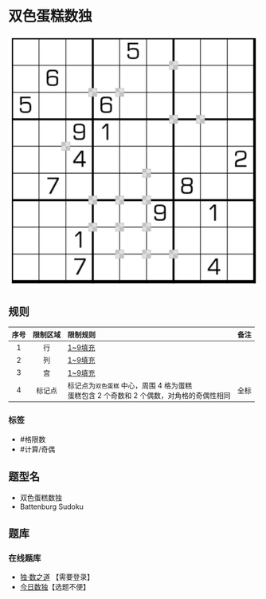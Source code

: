# 双色蛋糕数独
<!-- START doctoc generated TOC please keep comment here to allow auto update -->
<!-- DON'T EDIT THIS SECTION, INSTEAD RE-RUN doctoc TO UPDATE -->

<!-- END doctoc generated TOC please keep comment here to allow auto update -->

![题](../../../../images/sudoku/双色蛋糕数独.png)

## 规则

| 序号  | 限制区域 | 限制规则                                                    | 备注  |
|:---:|:----:|:--------------------------------------------------------|:---:|
|  1  |  行   | [1~9填充]                                                |     |
|  2  |  列   | [1~9填充]                                                |     |
|  3  |  宫   | [1~9填充]                                                |     |
|  4  | 标记点  | 标记点为`双色蛋糕` 中心，周围 4 格为蛋糕<br/>蛋糕包含 2 个奇数和 2 个偶数，对角格的奇偶性相同 | 全标  |

### 标签

- #格限数
- #计算/奇偶

## 题型名

- 双色蛋糕数独
- Battenburg Sudoku

## 题库

### 在线题库

- [独·数之道](http://www.sudokufans.org.cn/lx/game.index.php?type=bb) 【需要登录】
- [今日数独]【选题不便】

[1~9填充]: ../../../../rules/rules.md#1to9填充

[今日数独]: https://cn.sudoku.today/g-battenburg-sudoku/

